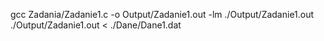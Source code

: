 gcc Zadania/Zadanie1.c -o Output/Zadanie1.out -lm
./Output/Zadanie1.out
./Output/Zadanie1.out < ./Dane/Dane1.dat